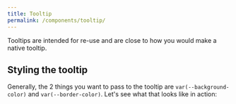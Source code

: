 ```yaml
---
title: Tooltip
permalink: /components/tooltip/
---
```


Tooltips are intended for re-use and are close to how you would make a native tooltip.

<light-preview preview-mode="shadow-dom">
  <template slot="code">
    <button aria-describedby="tooltip">I'm a button.</button>
    <button aria-describedby="tooltip">I'm also a button.</button>
    <role-tooltip id="tooltip" strategy="fixed"> My tooltip </role-tooltip>
  </template>
</light-preview>

## Styling the tooltip

Generally, the 2 things you want to pass to the tooltip are `var(--background-color)` and `var(--border-color)`.
Let's see what that looks like in action:

<light-preview preview-mode="shadow-dom">
  <template slot="code">
    <style>
      role-tooltip {
        --background: white;
        --border-color: gray;
        color: CanvasText;
      }
    </style>
    <button aria-describedby="tooltip-left">Tooltip Left</button>
    <role-tooltip id="tooltip-left" placement="left">Tooltip Left</role-tooltip>
    <br><br>
    <button aria-describedby="tooltip-right">Tooltip Right</button>
    <role-tooltip id="tooltip-right" placement="right">Tooltip Right</role-tooltip>
    <br><br>
    <button aria-describedby="tooltip-top">Tooltip Top</button>
    <role-tooltip id="tooltip-top" placement="top">Tooltip Top</role-tooltip>
    <br><br>
    <button aria-describedby="tooltip-bottom">Tooltip Bottom</button>
    <role-tooltip id="tooltip-bottom" placement="bottom">Tooltip Bottom</role-tooltip>
  </template>
</light-preview>

